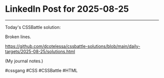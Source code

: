 # LinkedIn Post for 2025-08-25

---

Today's CSSBattle solution:

Broken lines.

https://github.com/dcotelessa/cssbattle-solutions/blob/main/daily-targets/2025-08-25/solutions.html

(My journal notes.)

#cssgang #CSS #CSSBattle #HTML
